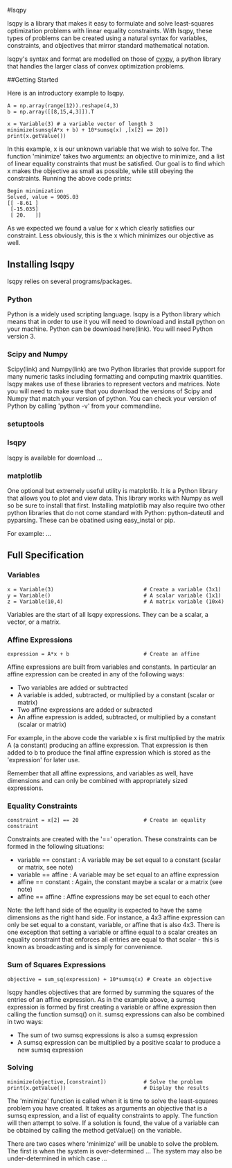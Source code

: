 #lsqpy

lsqpy is a library that makes it easy to formulate and solve least-squares optimization problems with linear equality constraints. With lsqpy, these types of problems can be created using a natural syntax for variables, constraints, and objectives that mirror standard mathematical notation.

lsqpy's syntax and format are modelled on those of [cvxpy](https://github.com/cvxgrp/cvxpy "cvxpy"), a python library that handles the larger class of convex optimization problems.

##Getting Started

Here is an introductory example to lsqpy.

  	A = np.array(range(12)).reshape(4,3)
	b = np.array([[8,15,4,3]]).T
    
	x = Variable(3) # a variable vector of length 3
	minimize(sumsq(A*x + b) + 10*sumsq(x) ,[x[2] == 20])
	print(x.getValue())

In this example, x is our unknown variable that we wish to solve for. The function 'minimize' takes two arguments: an objective to minimize, and a list of linear equality constraints that must be satisfied. Our goal is to find which x makes the objective as small as possible, while still obeying the constraints. Running the above code prints:

	Begin minimization
	Solved, value = 9005.03
	[[ -8.61 ]
	 [-15.035]
	 [ 20.   ]]

As we expected we found a value for x which clearly satisfies our constraint. Less obviously, this is the x which minimizes our objective as well.

## Installing lsqpy

lsqpy relies on several programs/packages.

### Python

Python is a widely used scripting language. lsqpy is a Python library which means that in order to use it you will need to download and install python on your machine. Python can be download here(link). You will need Python version 3.

### Scipy and Numpy

Scipy(link) and Numpy(link) are two Python libraries that provide support for many numeric tasks including formatting and computing maxtrix quantities. lsqpy makes use of these libraries to represent vectors and matrices. Note you will need to make sure that you download the versions of Scipy and Numpy that match your version of python. You can check your version of Python by calling 'python -v' from your commandline.

### setuptools


### lsqpy

lsqpy is available for download ...

### matplotlib

One optional but extremely useful utility is matplotlib. It is a Python library that allows you to plot and view data. This library works with Numpy as well so be sure to install that first. Installing matplotlib may also require two other python libraries that do not come standard with Python: python-dateutil and pyparsing. These can be obatined using easy_instal or pip.

For example: ...
## Full Specification
### Variables

	x = Variable(3)                             # Create a variable (3x1)
	y = Variable()                              # A scalar variable (1x1)
	z = Variable(10,4)                          # A matrix variable (10x4)

Variables are the start of all lsqpy expressions. They can be a scalar, a vector, or a matrix.

### Affine Expressions

	expression = A*x + b                        # Create an affine

Affine expressions are built from variables and constants. In particular an affine expression can be created in any of the following ways:
* Two variables are added or subtracted
* A variable is added, subtracted, or multiplied by a constant (scalar or matrix)
* Two affine expressions are added or subracted
* An affine expression is added, subtracted, or multiplied by a constant (scalar or matrix)

For example, in the above code the variable x is first multiplied by the matrix A (a constant) producing an affine expression. That expression is then added to b to produce the final affine expression which is stored as the 'expression' for later use.

Remember that all affine expressions, and variables as well, have dimensions and can only be combined with appropriately sized expressions.

### Equality Constraints

	constraint = x[2] == 20                     # Create an equality constraint

Constraints are created with the '==' operation. These constraints can be formed in the following situations:
* variable == constant : A variable may be set equal to a constant (scalar or matrix, see note)
* variable == affine : A variable may be set equal to an affine expression
* affine == constant : Again, the constant maybe a scalar or a matrix (see note)
* affine == affine : Affine expressions may be set equal to each other

Note: the left hand side of the equality is expected to have the same dimensions as the right hand side. For instance, a 4x3 affine expression can only be set equal to a constant, variable, or affine that is also 4x3. There is one exception that setting a variable or affine equal to a scalar creates an equality constraint that enforces all entries are equal to that scalar - this is known as broadcasting and is simply for convenience.

### Sum of Squares Expressions

	objective = sum_sq(expression) + 10*sumsq(x) # Create an objective

lsqpy handles objectives that are formed by summing the squares of the entries of an affine expression. As in the example above, a sumsq expression is formed by first creating a variable or affine expression then calling the function sumsq() on it. sumsq expressions can also be combined in two ways:
* The sum of two sumsq expressions is also a sumsq expression
* A sumsq expression can be multiplied by a positive scalar to produce a new sumsq expression

### Solving

	minimize(objective,[constraint])            # Solve the problem
	print(x.getValue())                         # Display the results

The 'minimize' function is called when it is time to solve the least-squares problem you have created. It takes as arguments an objective that is a sumsq expression, and a list of equality constraints to apply. The function will then attempt to solve. If a solution is found, the value of a variable can be obtained by calling the method getValue() on the variable.

There are two cases where 'minimize' will be unable to solve the problem. The first is when the system is over-determined ... The system may also be under-determined in which case ...
